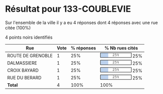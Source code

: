 # Résultat pour 133-COUBLEVIE

Sur l'ensemble de la ville il y a eu 4 réponses dont 4 réponses avec une rue citée (100%)

4 points noirs identifiés

| Rue | Vote | % réponses | % Nb rues cités|
|-----|------|------------|----------------|
| ROUTE DE GRENOBLE | 1 | 25% | <img src="../../img/bar_25.gif" />&nbsp;25%|
| DALMASSIERE | 1 | 25% | <img src="../../img/bar_25.gif" />&nbsp;25%|
| CROIX BAYARD | 1 | 25% | <img src="../../img/bar_25.gif" />&nbsp;25%|
| RUE DU BERARD | 1 | 25% | <img src="../../img/bar_25.gif" />&nbsp;25%|
| **Total** | 4 | 100% | 100%|
